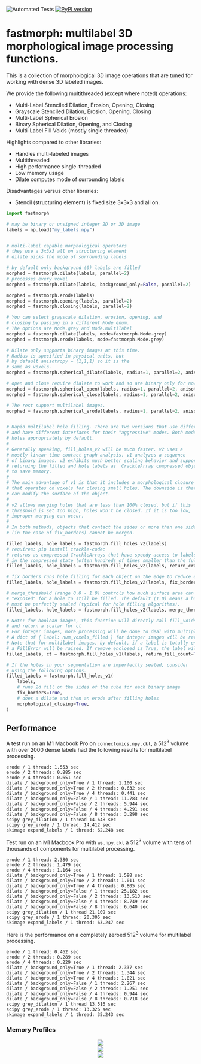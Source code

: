 ![Automated Tests](https://github.com/seung-lab/fastmorph/actions/workflows/run_tests.yml/badge.svg) [![PyPI version](https://badge.fury.io/py/fastmorph.svg)](https://badge.fury.io/py/fastmorph)

# fastmorph: multilabel 3D morphological image processing functions.

This is a collection of morphological 3D image operations that are tuned for working with dense 3D labeled images. 

We provide the following multithreaded (except where noted) operations:

- Multi-Label Stenciled Dilation, Erosion, Opening, Closing
- Grayscale Stenciled Dilation, Erosion, Opening, Closing
- Multi-Label Spherical Erosion
- Binary Spherical Dilation, Opening, and Closing
- Multi-Label Fill Voids (mostly single threaded)

Highlights compared to other libraries:

- Handles multi-labeled images
- Multithreaded
- High performance single-threaded
- Low memory usage
- Dilate computes mode of surrounding labels

Disadvantages versus other libraries:

- Stencil (structuring element) is fixed size 3x3x3 and all on.


```python
import fastmorph

# may be binary or unsigned integer 2D or 3D image
labels = np.load("my_labels.npy")


# multi-label capable morphological operators
# they use a 3x3x3 all on structuring element
# dilate picks the mode of surrounding labels

# by default only background (0) labels are filled
morphed = fastmorph.dilate(labels, parallel=2)
# processes every voxel
morphed = fastmorph.dilate(labels, background_only=False, parallel=2)

morphed = fastmorph.erode(labels)
morphed = fastmorph.opening(labels, parallel=2)
morphed = fastmorph.closing(labels, parallel=2)

# You can select grayscale dilation, erosion, opening, and 
# closing by passing in a different Mode enum.
# The options are Mode.grey and Mode.multilabel
morphed = fastmorph.dilate(labels, mode=fastmorph.Mode.grey)
morphed = fastmorph.erode(labels, mode=fastmorph.Mode.grey)

# Dilate only supports binary images at this time.
# Radius is specified in physical units, but
# by default anisotropy = (1,1,1) so it is the 
# same as voxels.
morphed = fastmorph.spherical_dilate(labels, radius=1, parallel=2, anisotropy=(1,1,1))

# open and close require dialate to work and so are binary only for now
morphed = fastmorph.spherical_open(labels, radius=1, parallel=2, anisotropy=(1,1,1))
morphed = fastmorph.spherical_close(labels, radius=1, parallel=2, anisotropy=(1,1,1))

# The rest support multilabel images.
morphed = fastmorph.spherical_erode(labels, radius=1, parallel=2, anisotropy=(1,1,1))


# Rapid multilabel hole filling. There are two versions that use different techniques
# and have different interfaces for their "aggressive" modes. Both modes fill
# holes appropriately by default.
#
# Generally speaking, fill_holes_v2 will be much faster. v2 uses a 
# mostly linear time contact graph analysis. v1 analyzes a sequence 
# of binary images. v2 exhibits much better scaling behavior and supports 
# returning the filled and hole labels as  CrackleArray compressed objects 
# to save memory.
# 
# The main advantage of v1 is that it includes a morphological closure mode
# that operates on voxels for closing small holes. The downside is that this
# can modify the surface of the object.
#
# v2 allows merging holes that are less than 100% closed, but if this
# threshold is set too high, holes won't be closed. If it is too low,
# improper merging can occur. 
# 
# In both methods, objects that contact the sides or more than one side
# (in the case of fix_borders) cannot be merged.

filled_labels, hole_labels = fastmorph.fill_holes_v2(labels)
# requires: pip install crackle-codec
# returns as compressed CrackleArrays that have speedy access to labels 
# in the compressed state (often hundreds of times smaller than the full array)
filled_labels, hole_labels = fastmorph.fill_holes_v2(labels, return_crackle=True)

# fix_borders runs hole filling for each object on the edge to reduce edge contacts
filled_labels, hole_labels = fastmorph.fill_holes_v2(labels, fix_borders=True)

# merge_threshold (range 0.0 - 1.0) controls how much surface area can be 
# "exposed" for a hole to still be filled. The default (1.0) means a hole
# must be perfectly sealed (typical for hole filling algorithms).
filled_labels, hole_labels = fastmorph.fill_holes_v2(labels, merge_threshold=0.97)

# Note: for boolean images, this function will directly call fill_voids
# and return a scalar for ct 
# For integer images, more processing will be done to deal with multiple labels.
# A dict of { label: num_voxels_filled } for integer images will be returned.
# Note that for multilabel images, by default, if a label is totally enclosed by another,
# a FillError will be raised. If remove_enclosed is True, the label will be overwritten.
filled_labels, ct = fastmorph.fill_holes_v1(labels, return_fill_count=True, remove_enclosed=False)

# If the holes in your segmentation are imperfectly sealed, consider
# using the following options.
filled_labels = fastmorph.fill_holes_v1(
	labels, 
	# runs 2d fill on the sides of the cube for each binary image
	fix_borders=True, 
	# does a dilate and then an erode after filling holes
	morphological_closing=True,
)

```

## Performance

A test run on an M1 Macbook Pro on `connectomics.npy.ckl`, a 512<sup>3</sup> volume with over 2000 dense labels had the following results for multilabel processing.

```
erode / 1 thread: 1.553 sec
erode / 2 threads: 0.885 sec
erode / 4 threads: 0.651 sec
dilate / background_only=True / 1 thread: 1.100 sec
dilate / background_only=True / 2 threads: 0.632 sec
dilate / background_only=True / 4 threads: 0.441 sec
dilate / background_only=False / 1 thread: 11.783 sec
dilate / background_only=False / 2 threads: 5.944 sec
dilate / background_only=False / 4 threads: 4.291 sec
dilate / background_only=False / 8 threads: 3.298 sec
scipy grey_dilation / 1 thread 14.648 sec
scipy grey_erode / 1 thread: 14.412 sec
skimage expand_labels / 1 thread: 62.248 sec
```

Test run on an M1 Macbook Pro with `ws.npy.ckl` a 512<sup>3</sup> volume with tens of thousands of components for multilabel processing.

```
erode / 1 thread: 2.380 sec
erode / 2 threads: 1.479 sec
erode / 4 threads: 1.164 sec
dilate / background_only=True / 1 thread: 1.598 sec
dilate / background_only=True / 2 threads: 1.011 sec
dilate / background_only=True / 4 threads: 0.805 sec
dilate / background_only=False / 1 thread: 25.182 sec
dilate / background_only=False / 2 threads: 13.513 sec
dilate / background_only=False / 4 threads: 8.749 sec
dilate / background_only=False / 8 threads: 6.640 sec
scipy grey_dilation / 1 thread 21.109 sec
scipy grey_erode / 1 thread: 20.305 sec
skimage expand_labels / 1 thread: 63.247 sec
```

Here is the performance on a completely zeroed 512<sup>3</sup> volume for multilabel processing.

```
erode / 1 thread: 0.462 sec
erode / 2 threads: 0.289 sec
erode / 4 threads: 0.229 sec
dilate / background_only=True / 1 thread: 2.337 sec
dilate / background_only=True / 2 threads: 1.344 sec
dilate / background_only=True / 4 threads: 1.021 sec
dilate / background_only=False / 1 thread: 2.267 sec
dilate / background_only=False / 2 threads: 1.251 sec
dilate / background_only=False / 4 threads: 0.944 sec
dilate / background_only=False / 8 threads: 0.718 sec
scipy grey_dilation / 1 thread 13.516 sec
scipy grey_erode / 1 thread: 13.326 sec
skimage expand_labels / 1 thread: 35.243 sec
```

### Memory Profiles

<center>
<img src="https://github.com/seung-lab/fastmorph/blob/15c4c27ad3255c8ef959ceb67facd65e18eff2e4/memory-profile-dilate-bg-only-false.jpg" />
</center>

<center>
<img src="https://github.com/seung-lab/fastmorph/blob/15c4c27ad3255c8ef959ceb67facd65e18eff2e4/memory-profile-dilate-bg-only-true.jpg" />
</center>

<center>
<img src="https://github.com/seung-lab/fastmorph/blob/15c4c27ad3255c8ef959ceb67facd65e18eff2e4/memory-profile-skimage-expand_labels.jpg" />
</center>
